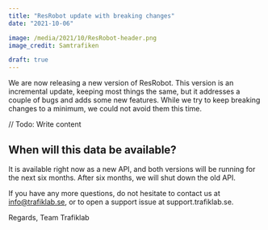 ```yaml
---
title: "ResRobot update with breaking changes"
date: "2021-10-06"

image: /media/2021/10/ResRobot-header.png
image_credit: Samtrafiken

draft: true
---
```


We are now releasing a new version of ResRobot. This version is an incremental update, keeping most things 
the same, but it addresses a couple of bugs and adds some new features. While we try to keep breaking changes to a 
minimum, we could not avoid them this time. 

// Todo: Write content

## When will this data be available?

It is available right now as a new API, and both versions will be running for the next six months. After six months, 
we will shut down the old API. 

If you have any more questions, do not hesitate to contact us at info@trafiklab.se, or to open a support issue at
support.trafiklab.se.

Regards, Team Trafiklab
